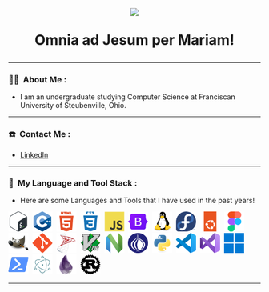 <p align="center">
  <img src="https://capsule-render.vercel.app/api?type=waving&height=115&color=gradient&text=Joshua%20Fouch&textBg=false&animation=fadeIn&stroke=00000&section=header&descAlign=39&descAlignY=59&strokeWidth=2&fontAlign=50&fontAlignY=43&fontSize=60"/>
</p>

<p align="center" style="font-size: 2em; font-weight: bold;">
  Omnia ad Jesum per Mariam!
</p>

---

<!--about me-->
### 👨‍💻 &nbsp;About Me :

- I am an undergraduate studying Computer Science at Franciscan University of Steubenville, Ohio.

---

<!--contacts-->
### ☎️ &nbsp;Contact Me :

- <a href="https://www.linkedin.com/in/joshua-fouch12/">LinkedIn</a>

---

<!--skills and tech stack-->
### 🧰 &nbsp;My Language and Tool Stack :

- Here are some Languages and Tools that I have used in the past years!

<p>
  <img src="https://github.com/devicons/devicon/blob/master/icons/bash/bash-original.svg" title="bash" width="40" height="40"/>&nbsp;
  <img src="https://github.com/devicons/devicon/blob/master/icons/cplusplus/cplusplus-original.svg" title="C++" width="40" height="40"/>&nbsp;
  <img src="https://github.com/devicons/devicon/blob/master/icons/html5/html5-plain-wordmark.svg" title="html" width="40" height="40"/>&nbsp;
  <img src="https://github.com/devicons/devicon/blob/master/icons/css3/css3-plain-wordmark.svg" title="CSS" width="40" height="40"/>&nbsp;
  <img src="https://github.com/devicons/devicon/blob/master/icons/javascript/javascript-original.svg" title="JavaScript" width="40" height="40"/>&nbsp;
  <img src="https://github.com/devicons/devicon/blob/master/icons/bootstrap/bootstrap-original.svg" title="Bootstrap CSS" width="40" height="40"/>&nbsp;
  <img src="https://github.com/devicons/devicon/blob/master/icons/linux/linux-original.svg" title="Linux Development" width="40" height="40"/>&nbsp;
  <img src="https://github.com/devicons/devicon/blob/master/icons/fedora/fedora-original.svg" title="Fedora Linux" width="40" height="40"/>&nbsp;
  <img src="https://github.com/devicons/devicon/blob/master/icons/ubuntu/ubuntu-original.svg" title="Ubuntu" width="40" height="40"/>&nbsp;
  <img src="https://github.com/devicons/devicon/blob/master/icons/figma/figma-original.svg" title="Figma" width="40" height="40"/>&nbsp;
  <img src="https://github.com/devicons/devicon/blob/master/icons/gimp/gimp-original.svg" title="Gimp" width="40" height="40"/>&nbsp;
  <img src="https://github.com/devicons/devicon/blob/master/icons/git/git-original.svg" title="Git" width="40" height="40"/>&nbsp;
  <img src="https://github.com/devicons/devicon/blob/master/icons/microsoftsqlserver/microsoftsqlserver-original.svg" title="MicrosoftSQL" width="40" height="40"/>&nbsp;
  <img src="https://github.com/devicons/devicon/blob/master/icons/vim/vim-original.svg" title="Vim" width="40" height="40"/>&nbsp;
  <img src="https://github.com/devicons/devicon/blob/master/icons/neovim/neovim-original.svg" title="Neovim" width="40" height="40"/>&nbsp;
  <img src="https://github.com/devicons/devicon/blob/master/icons/perl/perl-original.svg" title="perl" width="40" height="40"/>&nbsp;
  <img src="https://github.com/devicons/devicon/blob/master/icons/python/python-original.svg" title="Python" width="40" height="40"/>&nbsp;
  <img src="https://github.com/devicons/devicon/blob/master/icons/vscode/vscode-original.svg" title="Visual Studio Code" width="40" height="40"/>&nbsp;
  <img src="https://github.com/devicons/devicon/blob/master/icons/visualstudio/visualstudio-original.svg" title="Visual Studio 22" width="40" height="40"/>&nbsp;
  <img src="https://github.com/devicons/devicon/blob/master/icons/windows11/windows11-original.svg" title="Windows Development" width="40" height="40"/>&nbsp;
  <img src="https://github.com/devicons/devicon/blob/master/icons/powershell/powershell-original.svg" title="Powershell 7" width="40" height="40"/>&nbsp;
  <img src="https://github.com/devicons/devicon/blob/master/icons/electron/electron-original.svg" title="ElectronJS" width="40" height="40"/>&nbsp;
  <img src="https://github.com/devicons/devicon/blob/master/icons/elixir/elixir-original.svg" title="Elixir" width="40" height="40"/>&nbsp;
  <img src="https://github.com/devicons/devicon/blob/master/icons/rust/rust-original.svg" title="Rust" width="40" height="40"/>&nbsp;
</p>


---
